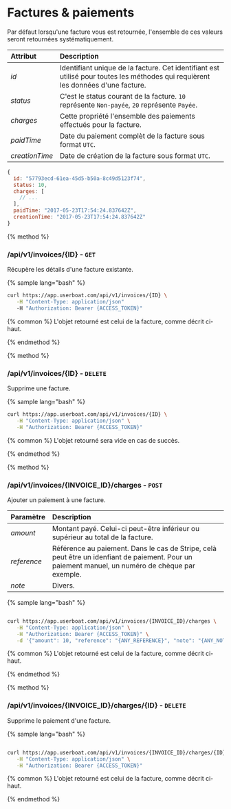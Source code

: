 # Factures & paiements

Par défaut lorsqu'une facture vous est retournée, l'ensemble de ces valeurs seront retournées systématiquement.

| Attribut | Description |
| :--- | :--- |
| _id_ | Identifiant unique de la facture. Cet identifiant est utilisé pour toutes les méthodes qui requièrent les données d'une facture. |
| _status_ | C'est le status courant de la facture. `10` représente `Non-payée`, `20` représente `Payée`. |
| _charges_ | Cette propriété l'ensemble des paiements effectués pour la facture. |
| _paidTime_ | Date du paiement complèt de la facture sous format `UTC`. |
| _creationTime_ | Date de création de la facture sous format `UTC`. |

```javascript
{
  id: "57793ecd-61ea-45d5-b50a-8c49d5123f74",
  status: 10,
  charges: [
    // ...
  ],
  paidTime: "2017-05-23T17:54:24.837642Z",
  creationTime: "2017-05-23T17:54:24.837642Z"
}
```

{% method %}
### /api/v1/invoices/{ID} - `GET`

Récupère les détails d'une facture existante.

{% sample lang="bash" %}
```bash 
curl https://app.userboat.com/api/v1/invoices/{ID} \
   -H "Content-Type: application/json"
   -H "Authorization: Bearer {ACCESS_TOKEN}"
```

{% common %}
L'objet retourné est celui de la facture, comme décrit ci-haut.

{% endmethod %}

{% method %}
### /api/v1/invoices/{ID} - `DELETE`

Supprime une facture.

{% sample lang="bash" %}
```bash 
curl https://app.userboat.com/api/v1/invoices/{ID} \
   -H "Content-Type: application/json" \
   -H "Authorization: Bearer {ACCESS_TOKEN}"
```

{% common %}
L'objet retourné sera vide en cas de succès.

{% endmethod %}


{% method %}
### /api/v1/invoices/{INVOICE_ID}/charges - `POST`

Ajouter un paiement à une facture.

| Paramètre | Description |
| :--- | :--- |
| _amount_ | Montant payé. Celui-ci peut-être inférieur ou supérieur au total de la facture. |
| _reference_ | Référence au paiement. Dans le cas de Stripe, celà peut être un idenfiant de paiement. Pour un paiement manuel, un numéro de chèque par exemple. |
| _note_ | Divers. |

{% sample lang="bash" %}
```bash 

curl https://app.userboat.com/api/v1/invoices/{INVOICE_ID}/charges \
   -H "Content-Type: application/json" \
   -H "Authorization: Bearer {ACCESS_TOKEN}" \
   -d '{"amount": 10, "reference": "{ANY_REFERENCE}", "note": "{ANY_NOTE}", "chargeType": "stripe"}'
```

{% common %}
L'objet retourné est celui de la facture, comme décrit ci-haut.

{% endmethod %}


{% method %}
### /api/v1/invoices/{INVOICE_ID}/charges/{ID} - `DELETE`

Supprime le paiement d'une facture.

{% sample lang="bash" %}
```bash 

curl https://app.userboat.com/api/v1/invoices/{INVOICE_ID}/charges/{ID} \
   -H "Content-Type: application/json" \
   -H "Authorization: Bearer {ACCESS_TOKEN}"
```

{% common %}
L'objet retourné est celui de la facture, comme décrit ci-haut.

{% endmethod %}
